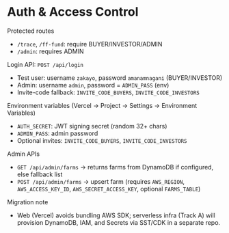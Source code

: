 # Auth & Access Control

Protected routes
- `/trace`, `/ff-fund`: require BUYER/INVESTOR/ADMIN
- `/admin`: requires ADMIN

Login API: `POST /api/login`
- Test user: username `zakayo`, password `amanamnagani` (BUYER/INVESTOR)
- Admin: username `admin`, password = `ADMIN_PASS` (env)
- Invite-code fallback: `INVITE_CODE_BUYERS`, `INVITE_CODE_INVESTORS`

Environment variables (Vercel → Project → Settings → Environment Variables)
- `AUTH_SECRET`: JWT signing secret (random 32+ chars)
- `ADMIN_PASS`: admin password
- Optional invites: `INVITE_CODE_BUYERS`, `INVITE_CODE_INVESTORS`

Admin APIs
- `GET /api/admin/farms` → returns farms from DynamoDB if configured, else fallback list
- `POST /api/admin/farms` → upsert farm (requires `AWS_REGION`, `AWS_ACCESS_KEY_ID`, `AWS_SECRET_ACCESS_KEY`, optional `FARMS_TABLE`)

Migration note
- Web (Vercel) avoids bundling AWS SDK; serverless infra (Track A) will provision DynamoDB, IAM, and Secrets via SST/CDK in a separate repo.
